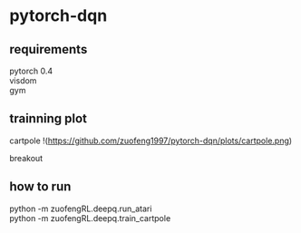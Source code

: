 # pytorch-dqn

## requirements
pytorch 0.4\
visdom\
gym

## trainning plot
cartpole
!(https://github.com/zuofeng1997/pytorch-dqn/plots/cartpole.png)

breakout

## how to run 
python -m zuofengRL.deepq.run_atari\
python -m zuofengRL.deepq.train_cartpole



